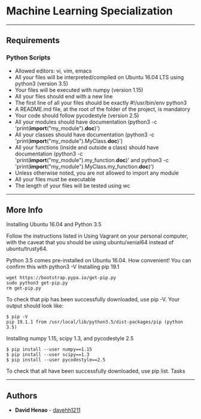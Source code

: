 # Machine Learning Specialization
---
## Requirements
### Python Scripts

 *   Allowed editors: vi, vim, emacs
 *   All your files will be interpreted/compiled on Ubuntu 16.04 LTS using python3 (version 3.5)
 *   Your files will be executed with numpy (version 1.15)
 *   All your files should end with a new line
 *   The first line of all your files should be exactly #!/usr/bin/env python3
 *   A README.md file, at the root of the folder of the project, is mandatory
 *   Your code should follow pycodestyle (version 2.5)
 *   All your modules should have documentation (python3 -c 'print(__import__("my_module").__doc__)')
 *   All your classes should have documentation (python3 -c 'print(__import__("my_module").MyClass.__doc__)')
 *   All your functions (inside and outside a class) should have documentation (python3 -c 'print(__import__("my_module").my_function.__doc__)' and python3 -c 'print(__import__("my_module").MyClass.my_function.__doc__)')
 *   Unless otherwise noted, you are not allowed to import any module
 *   All your files must be executable
 *   The length of your files will be tested using wc

---
## More Info
Installing Ubuntu 16.04 and Python 3.5

Follow the instructions listed in Using Vagrant on your personal computer, with the caveat that you should be using ubuntu/xenial64 instead of ubuntu/trusty64.

Python 3.5 comes pre-installed on Ubuntu 16.04. How convenient! You can confirm this with python3 -V
Installing pip 19.1

```
wget https://bootstrap.pypa.io/get-pip.py
sudo python3 get-pip.py
rm get-pip.py
```
To check that pip has been successfully downloaded, use pip -V. Your output should look like:
```
$ pip -V
pip 19.1.1 from /usr/local/lib/python3.5/dist-packages/pip (python 3.5)
```
Installing numpy 1.15, scipy 1.3, and pycodestyle 2.5
```
$ pip install --user numpy==1.15
$ pip install --user scipy==1.3
$ pip install --user pycodestyle==2.5
```
To check that all have been successfully downloaded, use pip list.
Tasks

---
## Authors

* **David Henao** - [davehh1211](https://github.com/davehh1211)
